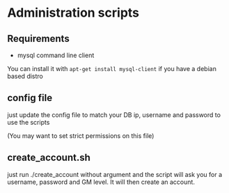 # Administration scripts

## Requirements

- mysql command line client

You can install it with `apt-get install mysql-client` if you have a debian based distro

## config file
just update the config file to match your DB ip, username and password to use the scripts

(You may want to set strict permissions on this file)

## create_account.sh

just run ./create_account without argument and the script will ask you for a username, password and GM level. It will then create an account.
